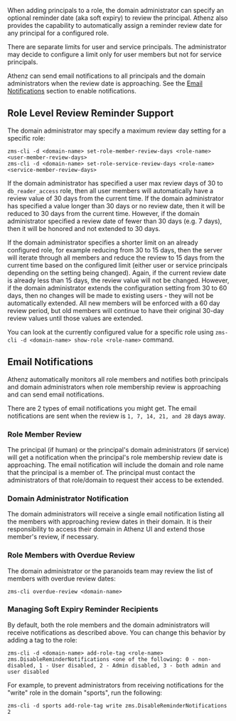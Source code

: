 When adding principals to a role, the domain administrator can specify
an optional reminder date (aka soft expiry) to review the principal. Athenz also provides the capability to automatically
assign a reminder review date for any principal for a configured role.

There are separate limits for user and service principals. The administrator may decide to configure
a limit only for user members but not for service principals.

Athenz can send email notifications to all principals and the domain administrators
when the review date is approaching. See the [Email Notifications](email_notifications.md) section to enable notifications.

## Role Level Review Reminder Support

The domain administrator may specify a maximum review day setting for a specific role:

```
zms-cli -d <domain-name> set-role-member-review-days <role-name> <user-member-review-days>
zms-cli -d <domain-name> set-role-service-review-days <role-name> <service-member-review-days>
```

If the domain administrator has specified a user max review days of 30 to `db_reader_access` role,
then all user members will automatically have a review value of 30 days from the
current time. If the domain administrator has specified a value longer than 30 days or
no review date, then it will be reduced to 30 days from the current time. However, if the
domain administrator specified a review date of fewer than 30 days (e.g. 7 days), then
it will be honored and not extended to 30 days.

If the domain administrator specifies a shorter limit on an already configured role, for example
reducing from 30 to 15 days, then the server will iterate through all members and reduce
the review to 15 days from the current time based on the configured limit (either user or service
principals depending on the setting being changed). Again, if the current review date
is already less than 15 days, the review value will not be changed. However, if the
domain administrator extends the configuration setting from 30 to 60 days, then no changes
will be made to existing users - they will not be automatically extended. All new members
will be enforced with a 60 day review period, but old members will continue to have their
original 30-day review values until those values are extended.

You can look at the currently configured value for a specific role using
`zms-cli -d <domain-name> show-role <role-name>` command.

## Email Notifications

Athenz automatically monitors all role members and notifies both principals and domain
administrators when role membership review is approaching and can send email notifications.

There are 2 types of email notifications you might get. The email notifications are
sent when the review is `1, 7, 14, 21, and 28` days away.

### Role Member Review

The principal (if human) or the principal's domain administrators (if service) will get
a notification when the principal's role membership review date is approaching. The email
notification will include the domain and role name that the principal is a member of.
The principal must contact the administrators of that role/domain to request their
access to be extended.

### Domain Administrator Notification

The domain administrators will receive a single email notification listing all the members
with approaching review dates in their domain. It is their responsibility to access their
domain in Athenz UI and extend those member's review, if necessary.

### Role Members with Overdue Review

The domain administrator or the paranoids team may review the list of members with overdue review dates:

```
zms-cli overdue-review <domain-name>
```

### Managing Soft Expiry Reminder Recipients

By default, both the role members and the domain administrators will receive notifications as described above.
You can change this behavior by adding a tag to the role:

```
zms-cli -d <domain-name> add-role-tag <role-name> zms.DisableReminderNotifications <one of the following: 0 - non-disabled, 1 - User disabled, 2 - Admin disabled, 3 - both admin and user disabled
```

For example, to prevent administrators from receiving notifications for the "write" role in the domain "sports", run the following:

```
zms-cli -d sports add-role-tag write zms.DisableReminderNotifications 2
```